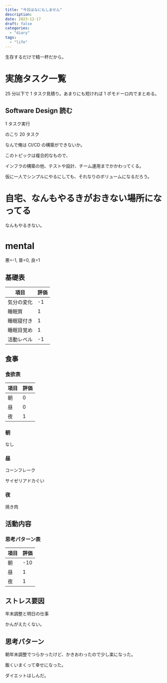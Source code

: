```yaml
---
title: "今日はなにもしません"
description:
date: 2023-12-17
draft: false
categories:
  - "diary"
tags:
  - "life"
---
```


生存するだけで精一杯だから。

# 実施タスク一覧

25 分以下で 1 タスク見積り。あまりにも短ければ 1 ポモドーロ内でまとめる。

## Software Design 読む

1 タスク実行

のこり 20 タスク

なんで俺は CI/CD の構築ができないか。

このトピックは複合的なもので、

インフラの構築の他、テストや設計、チーム運用までかかわってくる。

仮に一人でシンプルにやるにしても、それなりのボリュームになるだろう。

# 自宅、なんもやるきがおきない場所になってる

なんもやるきない。

# mental

悪=-1, 普=0, 良=1

## 基礎表

| 項目       | 評価 |
| ---------- | ---- |
| 気分の変化 | -1   |
| 睡眠質     | 1    |
| 睡眠寝付き | 1    |
| 睡眠目覚め | 1    |
| 活動レベル | -1   |

## 食事

### 食欲表

| 項目 | 評価 |
| ---- | ---- |
| 朝   | 0    |
| 昼   | 0    |
| 夜   | 1    |

### 朝

なし

### 昼

コーンフレーク

サイゼリアドカぐい

### 夜

焼き肉

## 活動内容

### 思考パターン表

| 項目 | 評価 |
| ---- | ---- |
| 朝   | -10  |
| 昼   | 1    |
| 夜   | 1    |

## ストレス要因

年末調整と明日の仕事

かんがえたくない。

## 思考パターン

朝年末調整でつらかったけど、かきおわったので少し楽になった。

飯くいまくって幸せになった。

ダイエットはしんだ。
